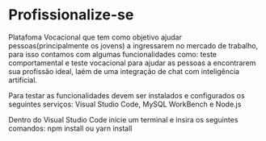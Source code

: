 # Profissionalize-se
Platafoma Vocacional que tem como objetivo ajudar pessoas(principalmente os jovens) a ingressarem no mercado de trabalho, para isso contamos com algumas funcionalidades como: teste comportamental e teste
vocacional para ajudar as pessoas a encontrarem sua profissão ideal, laém de uma integração de chat com inteligência artificial.

Para testar as funcionalidades devem ser instalados e configurados os seguintes serviços:
Visual Studio Code, MySQL WorkBench e Node.js

Dentro do Visual Studio Code inicie um terminal e insira os seguintes comandos:
npm install ou yarn install


